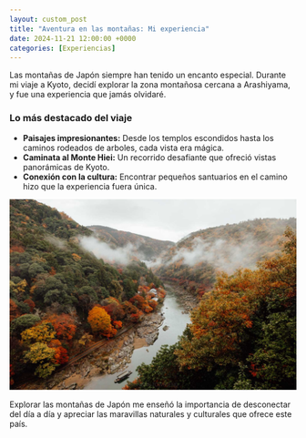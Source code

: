 ```yaml
---
layout: custom_post
title: "Aventura en las montañas: Mi experiencia"
date: 2024-11-21 12:00:00 +0000
categories: [Experiencias]
---
```


Las montañas de Japón siempre han tenido un encanto especial. Durante mi viaje a Kyoto, decidí explorar la zona montañosa cercana a Arashiyama, y fue una experiencia que jamás olvidaré.

### Lo más destacado del viaje
- **Paisajes impresionantes:** Desde los templos escondidos hasta los caminos rodeados de arboles, cada vista era mágica.
- **Caminata al Monte Hiei:** Un recorrido desafiante que ofreció vistas panorámicas de Kyoto.
- **Conexión con la cultura:** Encontrar pequeños santuarios en el camino hizo que la experiencia fuera única.

![Vista de Arashiyama](/assets/images/Arashiyama.jpg)

Explorar las montañas de Japón me enseñó la importancia de desconectar del día a día y apreciar las maravillas naturales y culturales que ofrece este país.